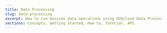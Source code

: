 ```yaml
---
title: Data Processing
slug: data-processing
excerpt: How to run massive data operations using OVHcloud Data Processing platform 
sections: Concepts, Getting Started, How to, Tutorial, API
---
```

